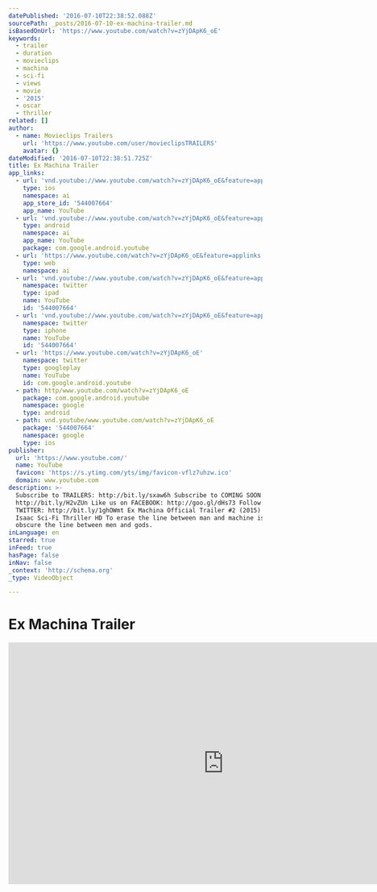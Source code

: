 ```yaml
---
datePublished: '2016-07-10T22:38:52.088Z'
sourcePath: _posts/2016-07-10-ex-machina-trailer.md
isBasedOnUrl: 'https://www.youtube.com/watch?v=zYjDApK6_oE'
keywords:
  - trailer
  - duration
  - movieclips
  - machina
  - sci-fi
  - views
  - movie
  - '2015'
  - oscar
  - thriller
related: []
author:
  - name: Movieclips Trailers
    url: 'https://www.youtube.com/user/movieclipsTRAILERS'
    avatar: {}
dateModified: '2016-07-10T22:38:51.725Z'
title: Ex Machina Trailer
app_links:
  - url: 'vnd.youtube://www.youtube.com/watch?v=zYjDApK6_oE&feature=applinks'
    type: ios
    namespace: ai
    app_store_id: '544007664'
    app_name: YouTube
  - url: 'vnd.youtube://www.youtube.com/watch?v=zYjDApK6_oE&feature=applinks'
    type: android
    namespace: ai
    app_name: YouTube
    package: com.google.android.youtube
  - url: 'https://www.youtube.com/watch?v=zYjDApK6_oE&feature=applinks'
    type: web
    namespace: ai
  - url: 'vnd.youtube://www.youtube.com/watch?v=zYjDApK6_oE&feature=applinks'
    namespace: twitter
    type: ipad
    name: YouTube
    id: '544007664'
  - url: 'vnd.youtube://www.youtube.com/watch?v=zYjDApK6_oE&feature=applinks'
    namespace: twitter
    type: iphone
    name: YouTube
    id: '544007664'
  - url: 'https://www.youtube.com/watch?v=zYjDApK6_oE'
    namespace: twitter
    type: googleplay
    name: YouTube
    id: com.google.android.youtube
  - path: http/www.youtube.com/watch?v=zYjDApK6_oE
    package: com.google.android.youtube
    namespace: google
    type: android
  - path: vnd.youtube/www.youtube.com/watch?v=zYjDApK6_oE
    package: '544007664'
    namespace: google
    type: ios
publisher:
  url: 'https://www.youtube.com/'
  name: YouTube
  favicon: 'https://s.ytimg.com/yts/img/favicon-vflz7uhzw.ico'
  domain: www.youtube.com
description: >-
  Subscribe to TRAILERS: http://bit.ly/sxaw6h Subscribe to COMING SOON:
  http://bit.ly/H2vZUn Like us on FACEBOOK: http://goo.gl/dHs73 Follow us on
  TWITTER: http://bit.ly/1ghOWmt Ex Machina Official Trailer #2 (2015) - Oscar
  Isaac Sci-Fi Thriller HD To erase the line between man and machine is to
  obscure the line between men and gods.
inLanguage: en
starred: true
inFeed: true
hasPage: false
inNav: false
_context: 'http://schema.org'
_type: VideoObject

---
```

# Ex Machina Trailer

<iframe src="https://cdn.embedly.com/widgets/media.html?src=https%3A%2F%2Fwww.youtube.com%2Fembed%2FzYjDApK6_oE%3Ffeature%3Doembed&amp;url=http%3A%2F%2Fwww.youtube.com%2Fwatch%3Fv%3DzYjDApK6_oE&amp;image=https%3A%2F%2Fi.ytimg.com%2Fvi%2FzYjDApK6_oE%2Fhqdefault.jpg&amp;key=b7d04c9b404c499eba89ee7072e1c4f7&amp;type=text%2Fhtml&amp;schema=youtube" width="854" height="480" scrolling="no" frameborder="0" allowfullscreen="" style=""></iframe>